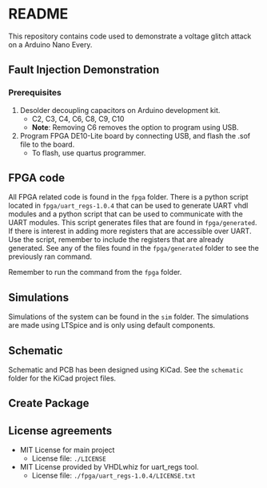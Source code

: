# README

This repository contains code used to demonstrate a voltage glitch attack on a Arduino Nano Every.


## Fault Injection Demonstration

### Prerequisites

1. Desolder decoupling capacitors on Arduino development kit.
    - C2, C3, C4, C6, C8, C9, C10
    - **Note**: Removing C6 removes the option to program using USB.
2. Program FPGA DE10-Lite board by connecting USB, and flash the .sof file to the board.
    - To flash, use quartus programmer.

## FPGA code
All FPGA related code is found in the `fpga` folder.
There is a python script located in `fpga/uart_regs-1.0.4` that can be used to generate
UART vhdl modules and a python script that can be used to communicate with the UART modules.
This script generates files that are found in `fpga/generated`. If there is interest in 
adding more registers that are accessible over UART. Use the script, remember to include
the registers that are already generated. See any of the files found in the `fpga/generated`
folder to see the previously ran command.

Remember to run the command from the `fpga` folder.


## Simulations
Simulations of the system can be found in the `sim` folder.
The simulations are made using LTSpice and is only using default components.



## Schematic
Schematic and PCB has been designed using KiCad. See the `schematic` folder for the 
KiCad project files.


## Create Package


## License agreements

- MIT License for main project
    - License file: `./LICENSE`
- MIT License provided by VHDLwhiz for uart_regs tool.
    - License file: `./fpga/uart_regs-1.0.4/LICENSE.txt`

